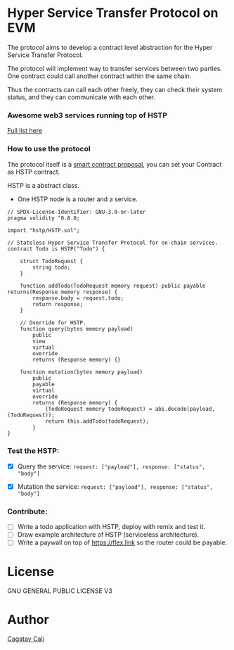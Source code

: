 # Hyper Service Transfer Protocol on EVM

The protocol aims to develop a contract level abstraction for the Hyper Service Transfer Protocol.

The protocol will implement way to transfer services between two parties.
One contract could call another contract within the same chain.

Thus the contracts can call each other freely, they can check their system status, and they can communicate with each other.

### Awesome web3 services running top of HSTP

[Full list here](https://github.com/cagataycali/awesome-web3-services)

### How to use the protocol

The protocol itself is a [smart contract proposal](./HSTP.sol), you can set your Contract as HSTP contract.

HSTP is a abstract class.

- One HSTP node is a router and a service.

```solidity
// SPDX-License-Identifier: GNU-3.0-or-later
pragma solidity ^0.8.0;

import "hstp/HSTP.sol";

// Stateless Hyper Service Transfer Protocol for on-chain services.
contract Todo is HSTP("Todo") {

    struct TodoRequest {
        string todo;
    }
    
    function addTodo(TodoRequest memory request) public payable returns(Response memory response) {
        response.body = request.todo;
        return response;
    }

    // Override for HSTP.
    function query(bytes memory payload)
        public
        view
        virtual
        override
        returns (Response memory) {}

    function mutation(bytes memory payload)
        public
        payable
        virtual
        override
        returns (Response memory) {
            (TodoRequest memory todoRequest) = abi.decode(payload, (TodoRequest));
            return this.addTodo(todoRequest);
        }
}
```

### Test the HSTP:

- [x] Query the service: `request: ["payload"], response: ["status", "body"]`
- [x] Mutation the service: `request: ["payload"], response: ["status", "body"]`


### Contribute:

- [ ] Write a todo application with HSTP, deploy with remix and test it.
- [ ] Draw example architecture of HSTP (serviceless architecture).
- [ ] Write a paywall on top of https://flex.link so the router could be payable.

# License

GNU GENERAL PUBLIC LICENSE V3

# Author

[Cagatay Cali](https://twitter.com/cagataycali)
